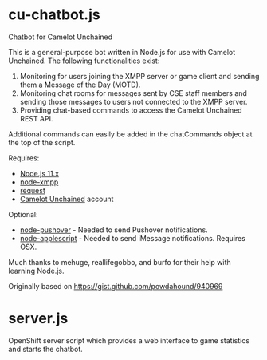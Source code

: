 # cu-chatbot.js
Chatbot for Camelot Unchained

This is a general-purpose bot written in Node.js for use with Camelot Unchained. The following functionalities exist:
 1. Monitoring for users joining the XMPP server or game client and sending them a Message of the Day (MOTD).
 2. Monitoring chat rooms for messages sent by CSE staff members and sending those messages to users not connected to the XMPP server.
 3. Providing chat-based commands to access the Camelot Unchained REST API.

Additional commands can easily be added in the chatCommands object at the top of the script.

Requires:
 - [Node.js 11.x](https://nodejs.org/dist/v0.11.16/)
 - [node-xmpp](https://github.com/node-xmpp/node-xmpp)
 - [request](https://github.com/request/request)
 - [Camelot Unchained](http://camelotunchained.com/) account

Optional:
 - [node-pushover](https://github.com/SamDecrock/node-pushover) - Needed to send Pushover notifications.
 - [node-applescript](https://github.com/TooTallNate/node-applescript) - Needed to send iMessage notifications. Requires OSX.

Much thanks to mehuge, reallifegobbo, and burfo for their help with learning Node.js.

Originally based on https://gist.github.com/powdahound/940969

# server.js
OpenShift server script which provides a web interface to game statistics and starts the chatbot.

